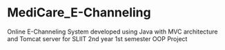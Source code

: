 # MediCare_E-Channeling
Online E-Channeling System developed using Java with MVC architecture and Tomcat server for SLIIT 2nd year 1st semester OOP Project
